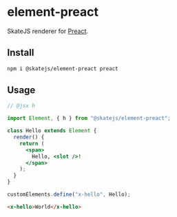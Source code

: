 # element-preact

SkateJS renderer for [Preact](https://preactjs.com/).

## Install

```sh
npm i @skatejs/element-preact preact
```

## Usage

```jsx
// @jsx h

import Element, { h } from "@skatejs/element-preact";

class Hello extends Element {
  render() {
    return (
      <span>
        Hello, <slot />!
      </span>
    );
  }
}

customElements.define("x-hello", Hello);
```

```html
<x-hello>World</x-hello>
```
